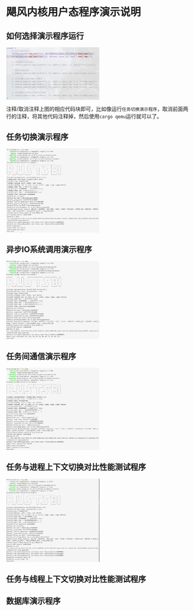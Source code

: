 # 飓风内核用户态程序演示说明

## 如何选择演示程序运行
<img src="../assets/选择演示程序运行.png" alt="选择演示程序运行" width = "50%" height = "50%" align=center />  

注释/取消注释上图的相应代码块即可，比如像运行`任务切换演示程序`，取消前面两行的注释，将其他代码注释掉，然后使用`cargo qemu`运行就可以了。

## 任务切换演示程序
<img src="../assets/任务切换演示程序.png" alt="任务切换演示程序" width = "50%" height = "50%" align=center />  

## 异步IO系统调用演示程序
<img src="../assets/异步IO系统调用演示程序.png" alt="异步IO系统调用演示程序" width = "50%" height = "50%" align=center />  

## 任务间通信演示程序
<img src="../assets/任务间通信演示程序.png" alt="任务间通信演示程序" width = "50%" height = "50%" align=center />  

## 任务与进程上下文切换对比性能测试程序
<img src="../assets/任务与进程上下文切换对比测试程序.png" alt="任务与进程上下文切换对比测试程序" width = "50%" height = "50%" align=center />  


## 任务与线程上下文切换对比性能测试程序

## 数据库演示程序